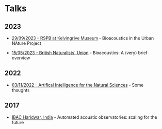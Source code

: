 # Talks

## 2023

- [29/09/2023 - RSPB at Kelvingrive Museum](/talks/2023-09-RSPB) - Bioacoustics in the Urban NAture Project

- [15/05/2023 - British Naturalists' Union](/talks/2023-05-BNU) - Bioacoustics: A (very) brief overview

## 2022

- [03/11/2022 - Artifical Intelligence for the Natural Sciences](/talks/2022-11-AI) - Some thoughts

## 2017

- [IBAC Haridwar, India](talks/2017-IBAC) - Automated acoustic observatories: scaling for the future
